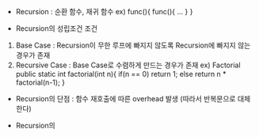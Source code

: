 * Recursion : 순환 함수, 재귀 함수
ex) func(){
  func(){
  ... }
}

* Recursion의 성립조건 조건
1. Base Case : Recursion이 무한 루프에 빠지지 않도록 Recursion에 빠지지 않는 경우가 존재
2. Recursive Case : Base Case로 수렴하게 만드는 경우가 존재
ex) Factorial
public static int factorial(int n){
  if(n == 0)
    return 1;
  else
    return n * factorial(n-1);
}

* Recursion의 단점 : 함수 재호출에 따른 overhead 발생 (따라서 반복문으로 대체한다)

* Recursion의 
